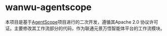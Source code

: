# wanwu-agentscope
本项目是基于[AgentScope](https://github.com/modelscope/agentscope)项目进行的二次开发，遵循其Apache 2.0 协议许可证。主要修改其工作流部分的代码，作为联通元景万悟智能体平台的工作流模块。
